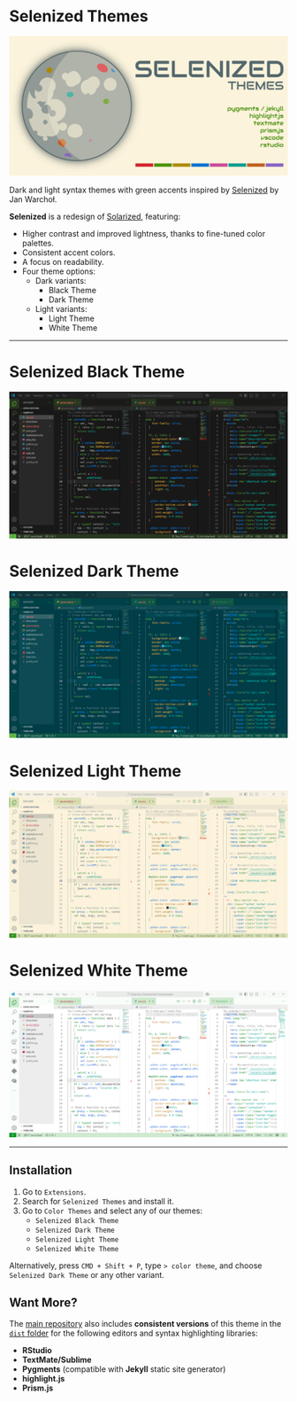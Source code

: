# Selenized Themes

![Selenized Themes Banner](https://raw.githubusercontent.com/dieghernan/selenized-theme/main/assets/banner.png)

Dark and light syntax themes with green accents inspired by [Selenized](https://github.com/jan-warchol/selenized/) by Jan Warchoł.

**Selenized** is a redesign of [Solarized](https://ethanschoonover.com/solarized/), featuring:

-   Higher contrast and improved lightness, thanks to fine-tuned color palettes.
-   Consistent accent colors.
-   A focus on readability.
-   Four theme options:
    -   Dark variants:
        -   Black Theme
        -   Dark Theme
    -   Light variants:
        -   Light Theme
        -   White Theme

------------------------------------------------------------------------

# Selenized Black Theme

![Black](https://raw.githubusercontent.com/dieghernan/selenized-theme/main/assets/screenshot-black.png)

# Selenized Dark Theme

![Dark](https://raw.githubusercontent.com/dieghernan/selenized-theme/main/assets/screenshot-dark.png)

# Selenized Light Theme

![Light](https://raw.githubusercontent.com/dieghernan/selenized-theme/main/assets/screenshot-light.png)

# Selenized White Theme

![White](https://raw.githubusercontent.com/dieghernan/selenized-theme/main/assets/screenshot-white.png)

------------------------------------------------------------------------

## Installation

1.  Go to `Extensions`.
2.  Search for `Selenized Themes` and install it.
3.  Go to `Color Themes` and select any of our themes:
    -   `Selenized Black Theme`
    -   `Selenized Dark Theme`
    -   `Selenized Light Theme`
    -   `Selenized White Theme`

Alternatively, press `CMD + Shift + P`, type `> color theme`, and choose `Selenized Dark Theme` or any other variant.

## Want More?

The [main repository](https://github.com/dieghernan/selenized-theme/) also includes **consistent versions** of this theme in the [`dist` folder](https://github.com/dieghernan/selenized-theme/tree/main/dist) for the following editors and syntax highlighting libraries:

-   **RStudio**
-   **TextMate/Sublime**
-   **Pygments** (compatible with **Jekyll** static site generator)
-   **highlight.js**
-   **Prism.js**

